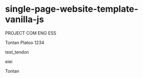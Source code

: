 # single-page-website-template-vanilla-js


PROJECT COM ENG ESS

Tontan Platoo 1234


test_tendon

eiei

Tontan

